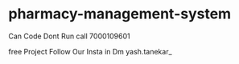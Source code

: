 # pharmacy-management-system
Can Code Dont Run call 7000109601

free Project Follow Our Insta in Dm yash.tanekar_
